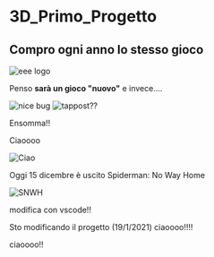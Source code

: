 # 3D_Primo_Progetto

## Compro ogni anno lo stesso gioco 



![eee logo](https://c.tenor.com/POOLezPLGXQAAAAM/ea-sports-e-ea-meme.gif)

Penso **sarà un gioco "nuovo"** e invece....

![nice bug](https://gif.fanpage.it/gif/58bb3ea9e4b06a43bc006460_1488666282012.gif) ![tappost??](https://media0.giphy.com/media/QfyGKmszKdBT2/giphy.gif)

Ensomma!!

Ciaoooo

![Ciao](https://www.itagnol.com/wp-content/uploads/2019/01/CIAO-300x179.jpg)


Oggi 15 dicembre è uscito Spiderman: No Way Home 

![SNWH](https://preview.redd.it/z27ujlkl0qp61.png?auto=webp&s=0ca3f97833cd2280f5fac0c17595d11ca7bf9631)

modifica con vscode!!

Sto modificando il progetto (19/1/2021) ciaoooo!!!!

ciaoooo!!




